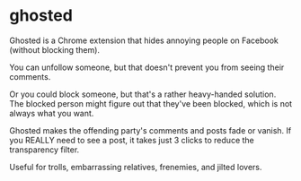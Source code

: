 # ghosted
Ghosted is a Chrome extension that hides annoying people on Facebook (without blocking them).

You can unfollow someone, but that doesn't prevent you from seeing their comments. 

Or you could block someone, but that's a rather heavy-handed solution. The blocked person might figure out that they've been blocked, which is not always what you want.

Ghosted makes the offending party's comments and posts fade or vanish. If you REALLY need to see a post, it takes just 3 clicks to reduce the transparency filter.

Useful for trolls, embarrassing relatives, frenemies, and jilted lovers.
